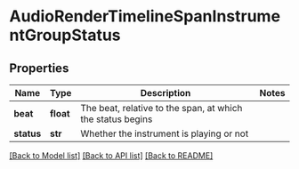 # AudioRenderTimelineSpanInstrumentGroupStatus

## Properties
Name | Type | Description | Notes
------------ | ------------- | ------------- | -------------
**beat** | **float** | The beat, relative to the span, at which the status begins | 
**status** | **str** | Whether the instrument is playing or not | 

[[Back to Model list]](../README.md#documentation-for-models) [[Back to API list]](../README.md#documentation-for-api-endpoints) [[Back to README]](../README.md)

